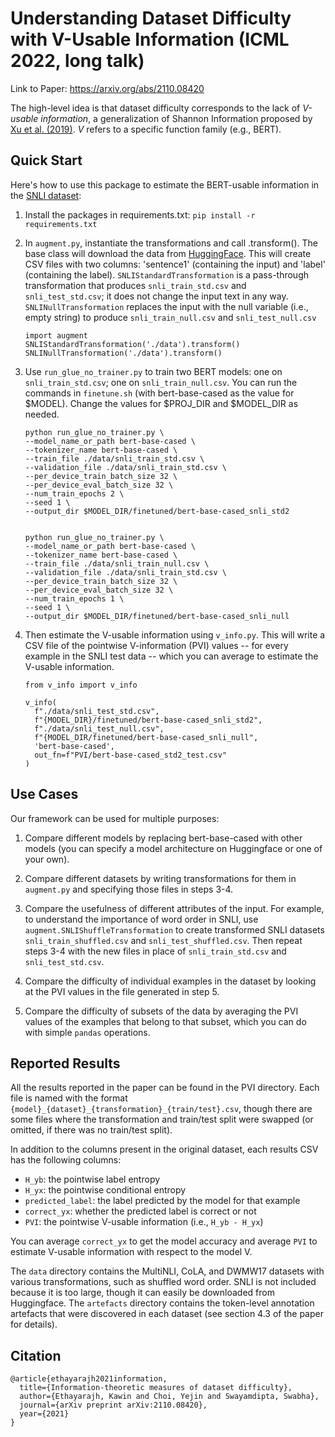 # Understanding Dataset Difficulty with V-Usable Information (ICML 2022, long talk)

Link to Paper: https://arxiv.org/abs/2110.08420

The high-level idea is that dataset difficulty corresponds to the lack of *V-usable information*, a generalization of Shannon Information proposed by [Xu et al. (2019)](https://arxiv.org/abs/2002.10689).
*V* refers to a specific function family (e.g., BERT).

## Quick Start

Here's how to use this package to estimate the BERT-usable information in the [SNLI dataset](https://arxiv.org/abs/1508.05326):

1. Install the packages in requirements.txt: `pip install -r requirements.txt`

2. In `augment.py`, instantiate the transformations and call .transform(). 
   The base class will download the data from [HuggingFace](https://huggingface.co/datasets).
   This will create CSV files with two columns: 'sentence1' (containing the input) and 'label' (containing the label).
   `SNLIStandardTransformation` is a pass-through transformation that produces `snli_train_std.csv` and `snli_test_std.csv`; it does not change the input text in any way.
   `SNLINullTransformation` replaces the input with the null variable (i.e., empty string) to produce `snli_train_null.csv` and `snli_test_null.csv`
   
    ```
    import augment
    SNLIStandardTransformation('./data').transform()  
    SNLINullTransformation('./data').transform()
    ```
   
3. Use `run_glue_no_trainer.py` to train two BERT models: one on `snli_train_std.csv`; one on `snli_train_null.csv`.
   You can run the commands in `finetune.sh` (with bert-base-cased as the value for $MODEL).
   Change the values for $PROJ_DIR and $MODEL_DIR as needed.
   
    ```
    python run_glue_no_trainer.py \
    --model_name_or_path bert-base-cased \
    --tokenizer_name bert-base-cased \
    --train_file ./data/snli_train_std.csv \
    --validation_file ./data/snli_train_std.csv \
    --per_device_train_batch_size 32 \
    --per_device_eval_batch_size 32 \
    --num_train_epochs 2 \
    --seed 1 \
    --output_dir $MODEL_DIR/finetuned/bert-base-cased_snli_std2


    python run_glue_no_trainer.py \
    --model_name_or_path bert-base-cased \
    --tokenizer_name bert-base-cased \
    --train_file ./data/snli_train_null.csv \
    --validation_file ./data/snli_train_std.csv \
    --per_device_train_batch_size 32 \
    --per_device_eval_batch_size 32 \
    --num_train_epochs 1 \
    --seed 1 \
    --output_dir $MODEL_DIR/finetuned/bert-base-cased_snli_null
    ```
  
    
4. Then estimate the V-usable information using `v_info.py`. This will write a CSV file of the pointwise V-information (PVI) values -- for every example in the SNLI test data -- which you can average to estimate the V-usable information.
    
    ```
    from v_info import v_info

    v_info(
      f"./data/snli_test_std.csv",
      f"{MODEL_DIR}/finetuned/bert-base-cased_snli_std2",
      f"./data/snli_test_null.csv", 
      f"{MODEL_DIR/finetuned/bert-base-cased_snli_null",
      'bert-base-cased',
      out_fn=f"PVI/bert-base-cased_std2_test.csv"
    )
    ```

## Use Cases

Our framework can be used for multiple purposes:

1. Compare different models by replacing bert-base-cased with other models (you can specify a model architecture on Huggingface or one of your own).

2. Compare different datasets by writing transformations for them in `augment.py` and specifying those files in steps 3-4.

3. Compare the usefulness of different attributes of the input. For example, to understand the importance of word order in SNLI, use `augment.SNLIShuffleTransformation` to create transformed SNLI datasets `snli_train_shuffled.csv` and `snli_test_shuffled.csv`. Then repeat steps 3-4 with the new files in place of `snli_train_std.csv` and `snli_test_std.csv`.

4. Compare the difficulty of individual examples in the dataset by looking at the PVI values in the file generated in step 5.

5. Compare the difficulty of subsets of the data by averaging the PVI values of the examples that belong to that subset, which you can do with simple `pandas` operations.

## Reported Results

All the results reported in the paper can be found in the PVI directory. Each file is named with the format `{model}_{dataset}_{transformation}_{train/test}.csv`, though there are some files where the transformation and train/test split were swapped (or omitted, if there was no train/test split).

In addition to the columns present in the original dataset, each results CSV has the following columns:
- `H_yb`: the pointwise label entropy
- `H_yx`: the pointwise conditional entropy
- `predicted_label`: the label predicted by the model for that example
- `correct_yx`: whether the predicted label is correct or not
- `PVI`: the pointwise V-usable information (i.e., `H_yb - H_yx`)

You can average `correct_yx` to get the model accuracy and average `PVI` to estimate V-usable information with respect to the model V.

The `data` directory contains the MultiNLI, CoLA, and DWMW17 datasets with various transformations, such as shuffled word order. SNLI is not included because it is too large, though it can easily be downloaded from Huggingface. The `artefacts` directory contains the token-level annotation artefacts that were discovered in each dataset (see section 4.3 of the paper for details).

## Citation 

```
@article{ethayarajh2021information,
  title={Information-theoretic measures of dataset difficulty},
  author={Ethayarajh, Kawin and Choi, Yejin and Swayamdipta, Swabha},
  journal={arXiv preprint arXiv:2110.08420},
  year={2021}
}
```


